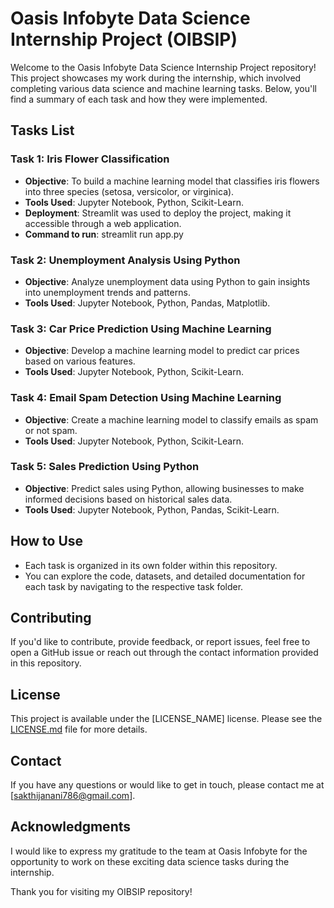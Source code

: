 # Oasis Infobyte Data Science Internship Project (OIBSIP)

Welcome to the Oasis Infobyte Data Science Internship Project repository! This project showcases my work during the internship, which involved completing various data science and machine learning tasks. Below, you'll find a summary of each task and how they were implemented.

## Tasks List

### Task 1: Iris Flower Classification
- **Objective**: To build a machine learning model that classifies iris flowers into three species (setosa, versicolor, or virginica).
- **Tools Used**: Jupyter Notebook, Python, Scikit-Learn.
- **Deployment**: Streamlit was used to deploy the project, making it accessible through a web application.
- **Command to run**: streamlit run app.py

### Task 2: Unemployment Analysis Using Python
- **Objective**: Analyze unemployment data using Python to gain insights into unemployment trends and patterns.
- **Tools Used**: Jupyter Notebook, Python, Pandas, Matplotlib.

### Task 3: Car Price Prediction Using Machine Learning
- **Objective**: Develop a machine learning model to predict car prices based on various features.
- **Tools Used**: Jupyter Notebook, Python, Scikit-Learn.

### Task 4: Email Spam Detection Using Machine Learning
- **Objective**: Create a machine learning model to classify emails as spam or not spam.
- **Tools Used**: Jupyter Notebook, Python, Scikit-Learn.

### Task 5: Sales Prediction Using Python
- **Objective**: Predict sales using Python, allowing businesses to make informed decisions based on historical sales data.
- **Tools Used**: Jupyter Notebook, Python, Pandas, Scikit-Learn.

## How to Use

- Each task is organized in its own folder within this repository.
- You can explore the code, datasets, and detailed documentation for each task by navigating to the respective task folder.

## Contributing

If you'd like to contribute, provide feedback, or report issues, feel free to open a GitHub issue or reach out through the contact information provided in this repository.

## License

This project is available under the [LICENSE_NAME] license. Please see the [LICENSE.md](LICENSE.md) file for more details.

## Contact

If you have any questions or would like to get in touch, please contact me at [sakthijanani786@gmail.com].

## Acknowledgments

I would like to express my gratitude to the team at Oasis Infobyte for the opportunity to work on these exciting data science tasks during the internship.

Thank you for visiting my OIBSIP repository!
